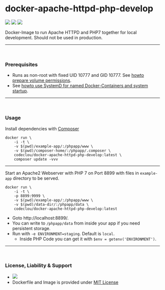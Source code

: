 # docker-apache-httpd-php-develop

[![](https://codeclou.github.io/doc/badges/generated/docker-image-size-17.svg)](https://hub.docker.com/r/codeclou/docker-apache-httpd-php-develop/tags/) [![](https://codeclou.github.io/doc/badges/generated/docker-from-alpine-3.5.svg)](https://alpinelinux.org/) [![](https://codeclou.github.io/doc/badges/generated/docker-run-as-non-root.svg)](https://docs.docker.com/engine/reference/builder/#/user)

Docker-Image to run Apache HTTPD and PHP7 together for local development. Should not be used in production.

-----
&nbsp;

### Prerequisites

 * Runs as non-root with fixed UID 10777 and GID 10777. See [howto prepare volume permissions](https://github.com/codeclou/doc/blob/master/docker/README.md).
 * See [howto use SystemD for named Docker-Containers and system startup](https://github.com/codeclou/doc/blob/master/docker/README.md).


-----
&nbsp;


### Usage

Install dependencies with [Composer](https://getcomposer.org/)

```
docker run \
    -i -t \
    -v $(pwd)/example-app/:/phpapp/www \
    -v $(pwd)/composer-home/:/phpapp/.composer \
    codeclou/docker-apache-httpd-php-develop:latest \
    composer update -vvv
```

----

Start an Apache2 Webserver with PHP 7 on Port 8899 with files in `example-app` directory to be served.

```
docker run \
    -i -t \
    -p 8899:9999 \
    -v $(pwd)/example-app/:/phpapp/www \
    -v $(pwd)/data-dir/:/phpapp/data \
    codeclou/docker-apache-httpd-php-develop:latest
```

 * Goto http://localhost:8899/. 
 * You can write to `/phpapp/data` from inside your app if you need persistent storage.
 * Run with `-e ENVIRONMENT=staging`. Default is `local`. 
   * Inside PHP Code you can get it with `$env = getenv('ENVIRONMENT')`.

-----
&nbsp;

### License, Liability & Support

 * [![](https://codeclou.github.io/doc/docker-warranty-notice.svg?v1)](https://github.com/codeclou/docker-apache-httpd-php-develop/blob/master/LICENSE.md)
 * Dockerfile and Image is provided under [MIT License](https://github.com/codeclou/docker-apache-httpd-php-develop/blob/master/LICENSE.md)

